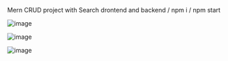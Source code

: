 Mern CRUD project with Search
drontend and backend / npm i / npm start


![image](https://github.com/IT21284816/ITPM-Project_Report---Marks/assets/99232799/e5b46458-caae-410f-bc75-be54796e69b2)

![image](https://github.com/IT21284816/ITPM-Project_Report---Marks/assets/99232799/ceb2157d-f8bc-4897-9e0f-6d8bb616219b)

![image](https://github.com/IT21284816/ITPM-Project_Report---Marks/assets/99232799/731cc107-73d9-4f85-a704-78092c04602e)
